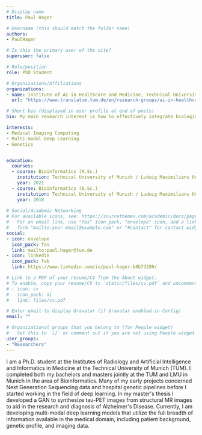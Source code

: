 ```yaml
---
# Display name
title: Paul Hager

# Username (this should match the folder name)
authors:
- PaulHager

# Is this the primary user of the site?
superuser: false

# Role/position
role: PhD Student

# Organizations/Affiliations
organizations:
- name: Institute of AI in Healthcare and Medicine, Technical University of Munich
  url: "https://www.translatum.tum.de/en/research-groups/ai-in-healthcare-and-medicine/"

# Short bio (displayed in user profile at end of posts)
bio: My main research interest is how to effectively integrate biological and genetic information into medical imaging deep learning models.

interests:
- Medical Imaging Computing
- Multi-modal Deep Learning
- Genetics


education:
  courses:
  - course: Bioinformatics (M.Sc.)
    institution: Technical University of Munich / Ludwig Maximilians University
    year: 2021
  - course: Bioinformatics (B.Sc.)
    institution: Technical University of Munich / Ludwig Maximilians University
    year: 2018
 
# Social/Academic Networking
# For available icons, see: https://sourcethemes.com/academic/docs/page-builder/#icons
#   For an email link, use "fas" icon pack, "envelope" icon, and a link in the
#   form "mailto:your-email@example.com" or "#contact" for contact widget.
social:
- icon: envelope
  icon_pack: fas
  link: mailto:paul.hager@tum.de
- icon: linkedin
  icon_pack: fab
  link: https://www.linkedin.com/in/paul-hager-b0b73280/

# Link to a PDF of your resume/CV from the About widget.
# To enable, copy your resume/CV to `static/files/cv.pdf` and uncomment the lines below.
# - icon: cv
#   icon_pack: ai
#   link: files/cv.pdf

# Enter email to display Gravatar (if Gravatar enabled in Config)
email: ""

# Organizational groups that you belong to (for People widget)
#   Set this to `[]` or comment out if you are not using People widget.
user_groups:
- "Researchers"
---
```


I am a Ph.D. student at the Institutes of Radiology and Artificial Intelligence and Informatics in Medicine at the Technical University of Munich (TUM). I completed both my bachelors and masters jointly at the TUM and LMU in Munich in the area of Bioinformatics. Many of my early projects concerned Next Generation Sequencing data and hospital genetic pipelines before I started working in the field of deep learning. In my master's thesis I developed a GAN to synthesize tau-PET images from structural MR images to aid in the research and diagnosis of Alzheimer's Disease. Currently, I am developing multi-modal deep learning models that utilize the full breadth of information available in the medical domain, including patient background, genetic profile, and imaging data.



